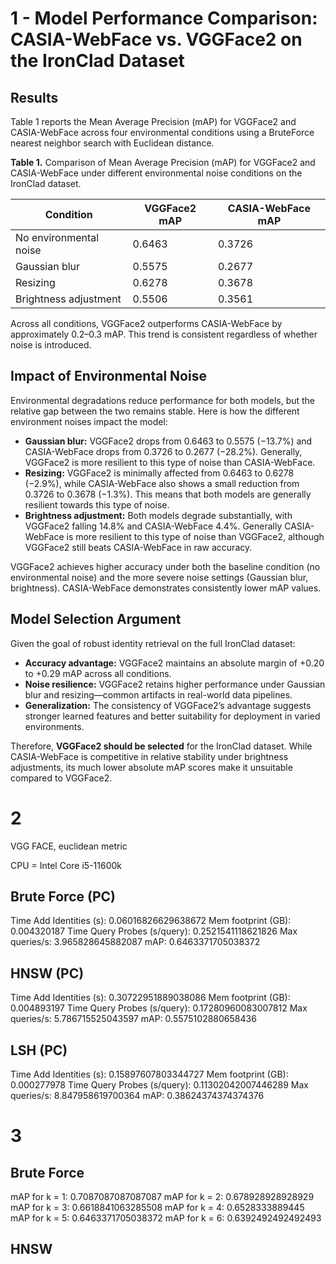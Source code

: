 # 1 - Model Performance Comparison: CASIA-WebFace vs. VGGFace2 on the IronClad Dataset


## Results

Table 1 reports the Mean Average Precision (mAP) for VGGFace2 and CASIA-WebFace across four environmental conditions using a BruteForce nearest neighbor search with Euclidean distance.

**Table 1.** Comparison of Mean Average Precision (mAP) for VGGFace2 and CASIA-WebFace under different environmental noise conditions on the IronClad dataset.

| Condition              | VGGFace2 mAP | CASIA-WebFace mAP |
| ---------------------- | ------------ | ----------------- |
| No environmental noise | 0.6463       | 0.3726            |
| Gaussian blur          | 0.5575       | 0.2677            |
| Resizing               | 0.6278       | 0.3678            |
| Brightness adjustment  | 0.5506       | 0.3561            |

Across all conditions, VGGFace2 outperforms CASIA-WebFace by approximately 0.2–0.3 mAP. This trend is consistent regardless of whether noise is introduced.

## Impact of Environmental Noise

Environmental degradations reduce performance for both models, but the relative gap between the two remains stable. Here is how the different environment noises impact the model:

* **Gaussian blur:** VGGFace2 drops from 0.6463 to 0.5575 (−13.7%) and CASIA-WebFace drops from 0.3726 to 0.2677 (−28.2%). Generally, VGGFace2 is more resilient to this type of noise than CASIA-WebFace.
* **Resizing:** VGGFace2 is minimally affected from 0.6463 to 0.6278 (−2.9%), while CASIA-WebFace also shows a small reduction from 0.3726 to 0.3678 (−1.3%). This means that both models are generally resilient towards this type of noise.
* **Brightness adjustment:** Both models degrade substantially, with VGGFace2 falling 14.8% and CASIA-WebFace 4.4%. Generally CASIA-WebFace is more resilient to this type of noise than VGGFace2, although VGGFace2 still beats CASIA-WebFace in raw accuracy.

VGGFace2 achieves higher accuracy under both the baseline condition (no environmental noise) and the more severe noise settings (Gaussian blur, brightness). CASIA-WebFace demonstrates consistently lower mAP values.

## Model Selection Argument

Given the goal of robust identity retrieval on the full IronClad dataset:

* **Accuracy advantage:** VGGFace2 maintains an absolute margin of +0.20 to +0.29 mAP across all conditions.
* **Noise resilience:** VGGFace2 retains higher performance under Gaussian blur and resizing—common artifacts in real-world data pipelines.
* **Generalization:** The consistency of VGGFace2’s advantage suggests stronger learned features and better suitability for deployment in varied environments.

Therefore, **VGGFace2 should be selected** for the IronClad dataset. While CASIA-WebFace is competitive in relative stability under brightness adjustments, its much lower absolute mAP scores make it unsuitable compared to VGGFace2.


# 2
VGG FACE, euclidean metric

CPU = Intel Core i5-11600k

## Brute Force (PC)
Time Add Identities (s):
0.06016826629638672
Mem footprint (GB):
0.004320187
Time Query Probes (s/query):
0.2521541118621826
Max queries/s:
3.965828645882087
mAP:
0.6463371705038372

## HNSW (PC)
Time Add Identities (s):
0.30722951889038086
Mem footprint (GB):
0.004893197
Time Query Probes (s/query):
0.17280960083007812
Max queries/s:
5.786715525043597
mAP:
0.5575102880658436

## LSH (PC)
Time Add Identities (s):
0.15897607803344727
Mem footprint (GB):
0.000277978
Time Query Probes (s/query):
0.11302042007446289
Max queries/s:
8.847958619700364
mAP:
0.38624374374374376

# 3
## Brute Force
mAP for k = 1: 0.7087087087087087
mAP for k = 2: 0.678928928928929
mAP for k = 3: 0.6618841063285508
mAP for k = 4: 0.6528333889445
mAP for k = 5: 0.6463371705038372
mAP for k = 6: 0.6392492492492493

## HNSW
